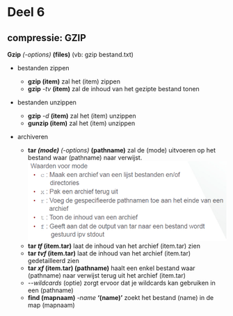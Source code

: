 # Deel 6
## compressie: GZIP
**Gzip** _(-options)_ **(files)** (vb: gzip bestand.txt)
*	bestanden zippen
    *	**gzip (item)** zal het (item) zippen
    *	**gzip** _-tv_ **(item)** zal de inhoud van het gezipte bestand tonen

*	bestanden unzippen
    *	**gzip** _-d_ **(item)** zal het (item) unzippen
    *	**gunzip (item)** zal het (item) unzippen

*	archiveren
    *	**tar _(mode)_** _(-options)_ **(pathname)** zal de (mode) uitvoeren op het bestand waar (pathname) naar verwijst.
![ArchiveModes](afb/ArchiveModes.png)
    *	**tar _tf_ (item.tar)** laat de inhoud van het archief (item.tar) zien
    *	**tar _tvf_ (item.tar)** laat de inhoud van het archief (item.tar) gedetailleerd zien
    *	**tar _xf_ (item.tar) (pathname)** haalt een enkel bestand waar (pathname) naar verwijst terug uit het archief (item.tar)
    *	_--wildcards_ (optie) zorgt ervoor dat je wildcards kan gebruiken in een (pathname)
    *	**find (mapnaam)** _-name_ **‘(name)’** zoekt het bestand (name) in de map (mapnaam)
